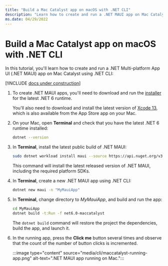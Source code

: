 ```yaml
---
title: "Build a Mac Catalyst app on macOS with .NET CLI"
description: "Learn how to create and run a .NET MAUI app on Mac Catalyst using .NET CLI on macOS."
ms.date: 04/29/2022
---
```


# Build a Mac Catalyst app on macOS with .NET CLI

In this tutorial, you'll learn how to create and run a .NET Multi-platform App UI (.NET MAUI) app on Mac Catalyst using .NET CLI:

[!INCLUDE [docs under construction](~/includes/preview-note.md)]

1. To create .NET MAUI apps, you'll need to download and run the [installer](https://github.com/dotnet/installer/blob/main/README.md#installers-and-binaries) for the latest .NET 6 runtime.

    You'll also need to download and install the latest version of [Xcode 13](https://xcodereleases.com), which is also available from the App Store app on your Mac.

1. On your Mac, open **Terminal** and check that you have the latest .NET 6 runtime installed:

    ```zsh
    dotnet --version
    ```

1. In **Terminal**, install the latest public build of .NET MAUI:

    ```zsh
    sudo dotnet workload install maui --source https://api.nuget.org/v3/index.json
    ```

    This command will install the latest released version of .NET MAUI, including the required platform SDKs.

1. In **Terminal**, create a new .NET MAUI app using .NET CLI:

    ```zsh
    dotnet new maui -n "MyMauiApp"
    ```

1. In **Terminal**, change directory to *MyMauiApp*, and build and run the app:

    ```zsh
    cd MyMauiApp
    dotnet build -t:Run -f net6.0-maccatalyst
    ```

    The `dotnet build` command will restore the project the dependencies, build the app, and launch it.

1. In the running app, press the **Click me** button several times and observe that the count of the number of button clicks is incremented.

    :::image type="content" source="media/cli/maccatalyst-running-app.png" alt-text=".NET MAUI app running on Mac.":::

